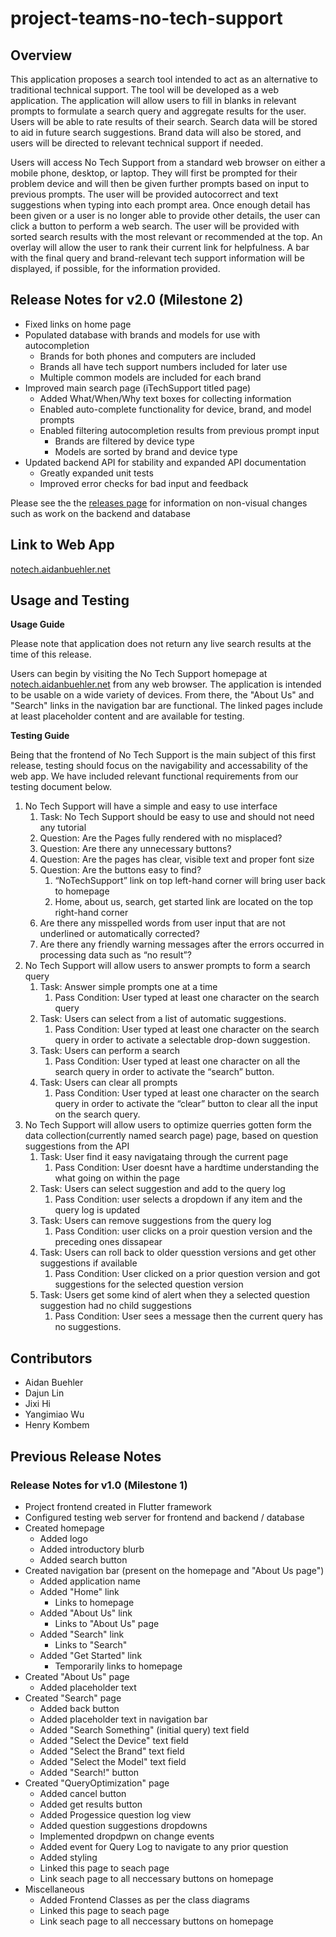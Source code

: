 # project-teams-no-tech-support

## Overview

This application proposes a search tool intended to act as an alternative to traditional technical support. The tool will be developed as a web application. The application will allow users to fill in blanks in relevant prompts to formulate a search query and aggregate results for the user. Users will be able to rate results of their search. Search data will be stored to aid in future search suggestions. Brand data will also be stored, and users will be directed to relevant technical support if needed.

Users will access No Tech Support from a standard web browser on either a mobile phone, desktop, or laptop. They will first be prompted for their problem device and will then be given further prompts based on input to previous prompts. The user will be provided autocorrect and text suggestions when typing into each prompt area. Once enough detail has been given or a user is no longer able to provide other details, the user can click a button to perform a web search. The user will be provided with sorted search results with the most relevant or recommended at the top. An overlay will allow the user to rank their current link for helpfulness. A bar with the final query and brand-relevant tech support information will be displayed, if possible, for the information provided.

## Release Notes for v2.0 (Milestone 2) 

* Fixed links on home page
* Populated database with brands and models for use with autocompletion
  * Brands for both phones and computers are included
  * Brands all have tech support numbers included for later use
  * Multiple common models are included for each brand
* Improved main search page (iTechSupport titled page)
  * Added What/When/Why text boxes for collecting information
  * Enabled auto-complete functionality for device, brand, and model prompts
  * Enabled filtering autocompletion results from previous prompt input
    * Brands are filtered by device type
    * Models are sorted by brand and device type
* Updated backend API for stability and expanded API documentation
  * Greatly expanded unit tests
  * Improved error checks for bad input and feedback

Please see the the [releases page](https://github.com/Capstone-Projects-2021-Fall/project-teams-no-tech-support/releases) for information on non-visual changes such as work on the backend and database

## Link to Web App

[notech.aidanbuehler.net](http://notech.aidanbuehler.net)

## Usage and Testing

**Usage Guide**

Please note that application does not return any live search results at the time of this release.

Users can begin by visiting the No Tech 
Support homepage at [notech.aidanbuehler.net](http://notech.aidanbuehler.net) from any web browser. The application is intended to be usable on a wide variety of devices. From there, the "About Us" and "Search" links in the navigation bar are functional. The linked pages include at least placeholder content and are available for testing.

**Testing Guide**

Being that the frontend of No Tech Support is the main subject of this first release, testing should focus on the navigability and accessability of the web app. We have included relevant functional requirements from our testing document below.

1. No Tech Support will have a simple and easy to use interface 
   1. Task: No Tech Support should be easy to use and should not need any tutorial  
   1. Question: Are the Pages fully rendered with no misplaced? 
   2. Question: Are there any unnecessary buttons? 
   3. Question: Are the pages has clear, visible text and proper font size
   4. Question: Are the buttons easy to find? 
      1. “NoTechSupport” link on top left-hand corner will bring user back to homepage 
      2. Home, about us, search, get started link are located on the top right-hand corner 
   5. Are there any misspelled words from user input that are not underlined or automatically corrected? 
   6. Are there any friendly warning messages after the errors occurred in processing data such as “no result”? 
2. No Tech Support will allow users to answer prompts to form a search query 
   1. Task: Answer simple prompts one at a time 
      1. Pass Condition: User typed at least one character on the search query 
   2. Task: Users can select from a list of automatic suggestions. 
      1. Pass Condition: User typed at least one character on the search query in order to activate a selectable drop-down suggestion. 
   3. Task: Users can perform a search 
      1. Pass Condition: User typed at least one character on all the search query in order to activate the “search” button. 
   4. Task: Users can clear all prompts
      1. Pass Condition: User typed at least one character on the search query in order to activate the “clear” button to clear all the input on the search query. 
3. No Tech Support will allow users to optimize querries gotten form the data collection(currently named search page) page, based on question suggestions from the API
   1. Task: User find it easy navigataing through the current page
      1. Pass Condition: User doesnt have a hardtime understanding the what going on within  the page 
   2. Task: Users can select suggestion and add to the query log
      1. Pass Condition: user selects a dropdown if any item and the query log is updated
   3. Task: Users can  remove suggestions  from the query log
      1. Pass Condition: user clicks on a proir question version  and the preceding ones dissapear
   4. Task: Users can roll back to older quesstion versions and get other suggestions if available
      1. Pass Condition: User clicked on a prior question version and got suggestions for the selected question version
   5. Task: Users get some kind of alert when they a selected question suggestion had no child suggestions
      1. Pass Condition: User sees a message then the current query has no suggestions. 

## Contributors

* Aidan Buehler
* Dajun Lin
* Jixi Hi
* Yangimiao Wu
* Henry Kombem

## Previous Release Notes

### Release Notes for v1.0 (Milestone 1) 

* Project frontend created in Flutter framework
* Configured testing web server for frontend and backend / database
* Created homepage
  * Added logo
  * Added introductory blurb
  * Added search button
* Created navigation bar (present on the homepage and "About Us page")
  * Added application name
  * Added "Home" link
    * Links to homepage
  * Added "About Us" link
    * Links to "About Us" page
  * Added "Search" link
    * Links to "Search"
  * Added "Get Started" link
    * Temporarily links to homepage
* Created "About Us" page
  * Added placeholder text
* Created "Search" page
  * Added back button
  * Added placeholder text in navigation bar
  * Added "Search Something" (initial query) text field
  * Added "Select the Device" text field
  * Added "Select the Brand" text field
  * Added "Select the Model" text field
  * Added "Search!" button
 * Created "QueryOptimization" page
   * Added cancel  button
   * Added get results  button
   * Added Progessice question log view 
   * Added question  suggestions dropdowns
   * Implemented dropdpwn on change events
   * Added event for Query Log to navigate to any prior question
   * Added styling 
   * Linked this page to seach page
   * Link seach page to all neccessary buttons on homepage
* Miscellaneous
   * Added Frontend Classes  as per the class diagrams
   * Linked this page to seach page
   * Link seach page to all neccessary buttons on homepage